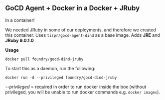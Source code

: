 ## GoCD Agent + Docker in a Docker + JRuby
In a container!

We needed JRuby in some of our deployments, and therefore we created this container. Uses `tispr/gocd-agent-dind` as a base image. Adds **JRE** and **JRuby 9.0.1.0**

**Usage**

```
docker pull foundry/gocd-dind-jruby
```

To start this as a daemon, run the following:

```
docker run -d --privileged foundry/gocd-dind-jruby
```


*--privileged* = required in order to run docker inside the box (without privileged, you will be unable to run docker commands e.g. `docker images`).

